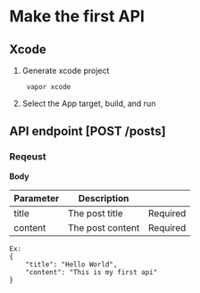 # Make the first API

## Xcode

1. Generate xcode project

		vapor xcode
		
2. Select the App target, build, and run

## API endpoint [POST /posts]

### Reqeust

**Body**

| Parameter | Description | |
| --- | --- | --- |
| title | The post title | Required |
| content | The post content | Required |

```
Ex: 
{
	"title": "Hello World",
	"content": "This is my first api"
}
```
